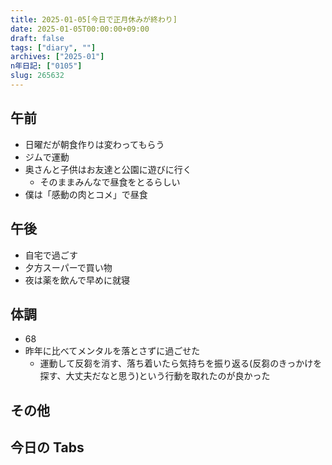 ```yaml
---
title: 2025-01-05[今日で正月休みが終わり]
date: 2025-01-05T00:00:00+09:00
draft: false
tags: ["diary", ""]
archives: ["2025-01"]
n年日記: ["0105"]
slug: 265632
---
```


## 午前

- 日曜だが朝食作りは変わってもらう
- ジムで運動
- 奥さんと子供はお友達と公園に遊びに行く
  - そのままみんなで昼食をとるらしい
- 僕は「感動の肉とコメ」で昼食

## 午後

- 自宅で過ごす
- 夕方スーパーで買い物
- 夜は薬を飲んで早めに就寝

## 体調

- 68
- 昨年に比べてメンタルを落とさずに過ごせた
  - 運動して反芻を消す、落ち着いたら気持ちを振り返る(反芻のきっかけを探す、大丈夫だなと思う)という行動を取れたのが良かった

## その他

## 今日の Tabs
